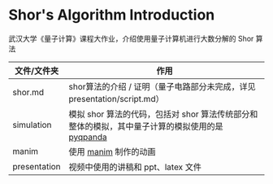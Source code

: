 # Shor's Algorithm Introduction

武汉大学《量子计算》课程大作业，介绍使用量子计算机进行大数分解的 Shor 算法



| 文件/文件夹  | 作用                                                         |
| ------------ | ------------------------------------------------------------ |
| shor.md      | shor算法的介绍 / 证明（量子电路部分未完成，详见presentation/script.md） |
| simulation   | 模拟 shor 算法的代码，包括对 shor 算法传统部分和整体的模拟，其中量子计算的模拟使用的是 [pyqpanda](https://pyqpanda-toturial.readthedocs.io/zh/latest/#) |
| manim        | 使用 [manim](https://github.com/3b1b/manim) 制作的动画       |
| presentation | 视频中使用的讲稿和 ppt、latex 文件                           |

